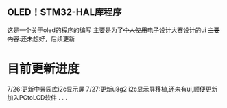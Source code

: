 <!-- 标题 -->
## OLED！STM32-HAL库程序
<!-- 正文 -->
这是一个关于oled的程序的编写
主要是为了~~个人使用~~电子设计大赛设计的ui
~~主要内容~~:还未想好，后续更新
# 目前更新进度
7/26:更新中景园库i2c显示屏
7/27:更新u8g2 i2c显示屏移植,还未有ui,顺便更新加入PCtoLCD软件
.
.
.